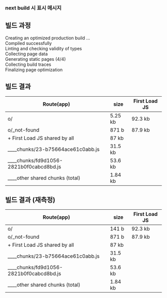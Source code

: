    
### next build 시 표시 메시지  
  
## 빌드 과정  
Creating an optimized production build ...  
Compiled successfully  
Linting and checking validity of types  
Collecting page data  
Generating static pages (4/4)  
Collecting build traces  
Finalizing page optimization  
    
## 빌드 결과    
| Route(app)                              	| size    	| First Load JS 	|
|-----------------------------------------	|---------	|---------------	|
| o/                                      	| 5.25 kb 	| 92.3 kb       	|
| o/_not-found                            	| 871 b   	| 87.9 kb       	|
| + First Load JS shared by all           	| 87 kb   	|               	|
| ____chunks/23-b75664ace61c0abb.js       	| 31.5 kb 	|               	|
| ____chunks/fd9d1056-2821b0f0cabcd8bd.js 	| 53.6 kb 	|               	|
| ____other shared chunks (total)         	| 1.84 kb 	|               	|

## 빌드 결과 (재측정)
| Route(app)                              	| size    	| First Load JS 	|
|-----------------------------------------	|---------	|---------------	|
| o/                                      	| 141 b   	| 92.3 kb       	|
| o/_not-found                            	| 871 b   	| 87.9 kb       	|
| + First Load JS shared by all           	| 87 kb   	|               	|
| ____chunks/23-b75664ace61c0abb.js       	| 31.5 kb 	|               	|
| ____chunks/fd9d1056-2821b0f0cabcd8bd.js 	| 53.6 kb 	|               	|
| ____other shared chunks (total)         	| 1.84 kb 	|               	|
